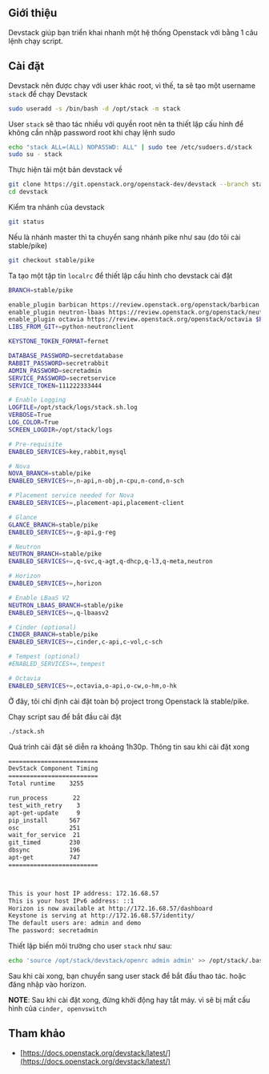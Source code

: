 ﻿## Giới thiệu

Devstack giúp bạn triển khai nhanh một hệ thống Openstack với bằng 1 câu lệnh chạy script.

## Cài đặt

Devstack nên được chạy với user khác root, vì thế, ta sẽ tạo một username `stack` để chạy Devstack
```sh
sudo useradd -s /bin/bash -d /opt/stack -m stack
```

User `stack` sẽ thao tác nhiều với quyền root nên ta thiết lập cấu hình để không cần nhập password root khi chạy lệnh sudo
```sh
echo "stack ALL=(ALL) NOPASSWD: ALL" | sudo tee /etc/sudoers.d/stack
sudo su - stack
```

Thực hiện tải một bản devstack về
```sh
git clone https://git.openstack.org/openstack-dev/devstack --branch stable/pike
cd devstack
```

Kiểm tra nhánh của devstack
```sh
git status
```

Nếu là nhánh master thì ta chuyển sang nhánh pike như sau (do tôi cài stable/pike)
```sh
git checkout stable/pike
```

Ta tạo một tập tin `localrc` để thiết lập cấu hình cho devstack cài đặt
```sh
BRANCH=stable/pike

enable_plugin barbican https://review.openstack.org/openstack/barbican $BRANCH
enable_plugin neutron-lbaas https://review.openstack.org/openstack/neutron-lbaas $BRANCH
enable_plugin octavia https://review.openstack.org/openstack/octavia $BRANCH
LIBS_FROM_GIT+=python-neutronclient

KEYSTONE_TOKEN_FORMAT=fernet

DATABASE_PASSWORD=secretdatabase
RABBIT_PASSWORD=secretrabbit
ADMIN_PASSWORD=secretadmin
SERVICE_PASSWORD=secretservice
SERVICE_TOKEN=111222333444

# Enable Logging
LOGFILE=/opt/stack/logs/stack.sh.log
VERBOSE=True
LOG_COLOR=True
SCREEN_LOGDIR=/opt/stack/logs

# Pre-requisite
ENABLED_SERVICES=key,rabbit,mysql

# Nova
NOVA_BRANCH=stable/pike
ENABLED_SERVICES+=,n-api,n-obj,n-cpu,n-cond,n-sch

# Placement service needed for Nova
ENABLED_SERVICES+=,placement-api,placement-client

# Glance
GLANCE_BRANCH=stable/pike
ENABLED_SERVICES+=,g-api,g-reg

# Neutron
NEUTRON_BRANCH=stable/pike
ENABLED_SERVICES+=,q-svc,q-agt,q-dhcp,q-l3,q-meta,neutron

# Horizon
ENABLED_SERVICES+=,horizon

# Enable LBaaS V2
NEUTRON_LBAAS_BRANCH=stable/pike
ENABLED_SERVICES+=,q-lbaasv2

# Cinder (optional)
CINDER_BRANCH=stable/pike
ENABLED_SERVICES+=,cinder,c-api,c-vol,c-sch

# Tempest (optional)
#ENABLED_SERVICES+=,tempest

# Octavia
ENABLED_SERVICES+=,octavia,o-api,o-cw,o-hm,o-hk

```

Ở đây, tôi chỉ định cài đặt toàn bộ project trong Openstack là stable/pike.

Chạy script sau để bắt đầu cài đặt
```sh
./stack.sh
```

Quá trình cài đặt sẽ diễn ra khoảng 1h30p. Thông tin sau khi cài đặt xong
```sh
=========================
DevStack Component Timing
=========================
Total runtime    3255

run_process       22
test_with_retry    3
apt-get-update     9
pip_install      567
osc              251
wait_for_service  21
git_timed        230
dbsync           196
apt-get          747
=========================



This is your host IP address: 172.16.68.57
This is your host IPv6 address: ::1
Horizon is now available at http://172.16.68.57/dashboard
Keystone is serving at http://172.16.68.57/identity/
The default users are: admin and demo
The password: secretadmin
```

Thiết lập biến môi trường cho user `stack` như sau:
```sh
echo 'source /opt/stack/devstack/openrc admin admin' >> /opt/stack/.bashrc
```

Sau khi cài xong, bạn chuyển sang user stack để bắt đầu thao tác. hoặc đăng nhập vào horizon.

**NOTE**: Sau khi cài đặt xong, đừng khởi động hay tắt máy. vì sẽ bị mất cấu hình của `cinder, openvswitch`

## Tham khảo

- [https://docs.openstack.org/devstack/latest/](https://docs.openstack.org/devstack/latest/)